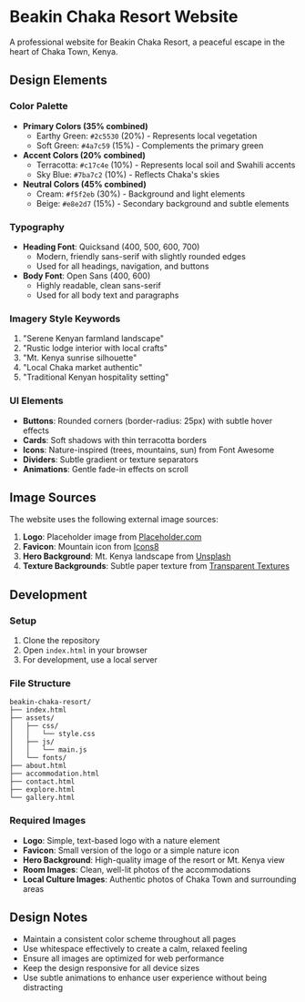# Beakin Chaka Resort Website

A professional website for Beakin Chaka Resort, a peaceful escape in the heart of Chaka Town, Kenya.

## Design Elements

### Color Palette
- **Primary Colors (35% combined)**
  - Earthy Green: `#2c5530` (20%) - Represents local vegetation
  - Soft Green: `#4a7c59` (15%) - Complements the primary green
- **Accent Colors (20% combined)**
  - Terracotta: `#c17c4e` (10%) - Represents local soil and Swahili accents
  - Sky Blue: `#7ba7c2` (10%) - Reflects Chaka's skies
- **Neutral Colors (45% combined)**
  - Cream: `#f5f2eb` (30%) - Background and light elements
  - Beige: `#e8e2d7` (15%) - Secondary background and subtle elements

### Typography
- **Heading Font**: Quicksand (400, 500, 600, 700)
  - Modern, friendly sans-serif with slightly rounded edges
  - Used for all headings, navigation, and buttons
- **Body Font**: Open Sans (400, 600)
  - Highly readable, clean sans-serif
  - Used for all body text and paragraphs

### Imagery Style Keywords
1. "Serene Kenyan farmland landscape"
2. "Rustic lodge interior with local crafts"
3. "Mt. Kenya sunrise silhouette"
4. "Local Chaka market authentic"
5. "Traditional Kenyan hospitality setting"

### UI Elements
- **Buttons**: Rounded corners (border-radius: 25px) with subtle hover effects
- **Cards**: Soft shadows with thin terracotta borders
- **Icons**: Nature-inspired (trees, mountains, sun) from Font Awesome
- **Dividers**: Subtle gradient or texture separators
- **Animations**: Gentle fade-in effects on scroll

## Image Sources

The website uses the following external image sources:

1. **Logo**: Placeholder image from [Placeholder.com](https://placeholder.com)
2. **Favicon**: Mountain icon from [Icons8](https://icons8.com)
3. **Hero Background**: Mt. Kenya landscape from [Unsplash](https://unsplash.com)
4. **Texture Backgrounds**: Subtle paper texture from [Transparent Textures](https://www.transparenttextures.com)

## Development

### Setup
1. Clone the repository
2. Open `index.html` in your browser
3. For development, use a local server

### File Structure
```
beakin-chaka-resort/
├── index.html
├── assets/
│   ├── css/
│   │   └── style.css
│   ├── js/
│   │   └── main.js
│   └── fonts/
├── about.html
├── accommodation.html
├── contact.html
├── explore.html
└── gallery.html
```

### Required Images
- **Logo**: Simple, text-based logo with a nature element
- **Favicon**: Small version of the logo or a simple nature icon
- **Hero Background**: High-quality image of the resort or Mt. Kenya view
- **Room Images**: Clean, well-lit photos of the accommodations
- **Local Culture Images**: Authentic photos of Chaka Town and surrounding areas

## Design Notes
- Maintain a consistent color scheme throughout all pages
- Use whitespace effectively to create a calm, relaxed feeling
- Ensure all images are optimized for web performance
- Keep the design responsive for all device sizes
- Use subtle animations to enhance user experience without being distracting
